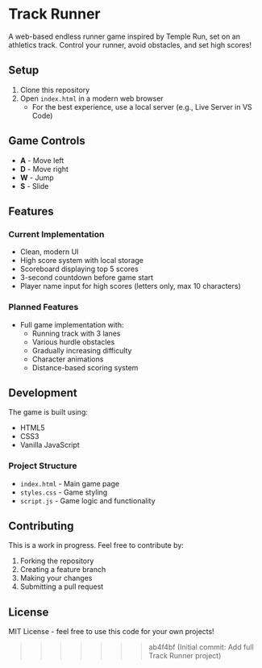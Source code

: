 # Track Runner

A web-based endless runner game inspired by Temple Run, set on an athletics track. Control your runner, avoid obstacles, and set high scores!

## Setup

1. Clone this repository
2. Open `index.html` in a modern web browser
   - For the best experience, use a local server (e.g., Live Server in VS Code)

## Game Controls

- **A** - Move left
- **D** - Move right
- **W** - Jump
- **S** - Slide

## Features

### Current Implementation
- Clean, modern UI
- High score system with local storage
- Scoreboard displaying top 5 scores
- 3-second countdown before game start
- Player name input for high scores (letters only, max 10 characters)

### Planned Features
- Full game implementation with:
  - Running track with 3 lanes
  - Various hurdle obstacles
  - Gradually increasing difficulty
  - Character animations
  - Distance-based scoring system

## Development

The game is built using:
- HTML5
- CSS3
- Vanilla JavaScript

### Project Structure
- `index.html` - Main game page
- `styles.css` - Game styling
- `script.js` - Game logic and functionality

## Contributing

This is a work in progress. Feel free to contribute by:
1. Forking the repository
2. Creating a feature branch
3. Making your changes
4. Submitting a pull request

## License

MIT License - feel free to use this code for your own projects! 
>>>>>>> ab4f4bf (Initial commit: Add full Track Runner project)
